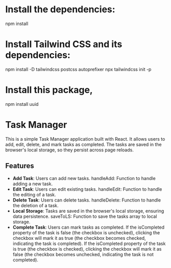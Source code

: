 # Install the dependencies:
npm install

# Install Tailwind CSS and its dependencies:
npm install -D tailwindcss postcss autoprefixer
npx tailwindcss init -p

# Install this package,
npm install uuid

# Task Manager

This is a simple Task Manager application built with React. It allows users to add, edit, delete, and mark tasks as completed. The tasks are saved in the browser's local storage, so they persist across page reloads.

## Features

- **Add Task**: Users can add new tasks.
        handleAdd: Function to handle adding a new task.
- **Edit Task**: Users can edit existing tasks.
       handleEdit: Function to handle the editing of a task.
- **Delete Task**: Users can delete tasks.
       handleDelete: Function to handle the deletion of a task.
- **Local Storage**: Tasks are saved in the browser's local storage, ensuring data persistence.
        saveToLS: Function to save the tasks array to local storage.
- **Complete Task**: Users can mark tasks as completed.
       If the isCompleted property of the task is false (the checkbox is unchecked), clicking the checkbox will mark it as true (the checkbox becomes checked,               indicating the task is completed).
       If the isCompleted property of the task is true (the checkbox is checked), clicking the checkbox will mark it as false (the checkbox becomes unchecked,               indicating the task is not completed).

  
